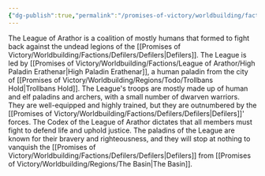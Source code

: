 ```yaml
---
{"dg-publish":true,"permalink":"/promises-of-victory/worldbuilding/factions/league-of-arathor/league-of-arathor/","title":"League of Arathor","noteIcon":"Faction","created":"2023-01-25T02:26:54.045+01:00","updated":"2023-03-29T21:30:34.442+02:00"}
---
```


The League of Arathor is a coalition of mostly humans that formed to fight back against the undead legions of the [[Promises of Victory/Worldbuilding/Factions/Defilers/Defilers\|Defilers]]. The League is led by [[Promises of Victory/Worldbuilding/Factions/League of Arathor/High Paladin Erathenar\|High Paladin Erathenar]], a human paladin from the city of [[Promises of Victory/Worldbuilding/Regions/Todo/Trollbans Hold\|Trollbans Hold]].
The League's troops are mostly made up of human and elf paladins and archers, with a small number of dwarven warriors. They are well-equipped and highly trained, but they are outnumbered by the [[Promises of Victory/Worldbuilding/Factions/Defilers/Defilers\|Defilers]]' forces.
The Codex of the League of Arathor dictates that all members must fight to defend life and uphold justice. The paladins of the League are known for their bravery and righteousness, and they will stop at nothing to vanquish the [[Promises of Victory/Worldbuilding/Factions/Defilers/Defilers\|Defilers]] from [[Promises of Victory/Worldbuilding/Regions/The Basin\|The Basin]].  
